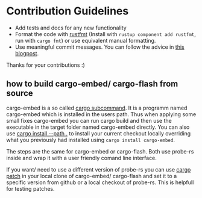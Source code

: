 # Contribution Guidelines

- Add tests and docs for any new functionality
- Format the code with [rustfmt](https://github.com/rust-lang/rustfmt)
  (Install with `rustup component add rustfmt`, run with `cargo fmt`) or use equivalent manual formatting.
- Use meaningful commit messages. You can follow the advice
  in [this blogpost](http://tbaggery.com/2008/04/19/a-note-about-git-commit-messages.html).

Thanks for your contributions :)

## how to build cargo-embed/ cargo-flash from source

cargo-embed is a so called [cargo subcommand](https://doc.rust-lang.org/book/ch14-05-extending-cargo.html). It is a programm named cargo-embed which is installed in the users path. Thus when applying some small fixes cargo-embed you can run cargo build and then use the executable in the target folder named cargo-embed directly. You can also use [cargo install --path .](https://doc.rust-lang.org/cargo/commands/cargo-install.html) to install your current checkout locally overriding what you previously had installed using `cargo install cargo-embed`.

The steps are the same for cargo-embed or cargo-flash. Both use probe-rs inside and wrap it with a user friendly comand line interface.

If you want/ need to use a different version of probe-rs you can use [cargo patch](https://doc.rust-lang.org/edition-guide/rust-2018/cargo-and-crates-io/replacing-dependencies-with-patch.html) in your local clone of cargo-embed/ cargo-flash and set it to a specific version from github or a local checkout of probe-rs. This is helpfull for testing patches.
